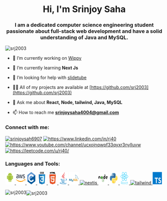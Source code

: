 <h1 align="center">Hi, I'm Srinjoy Saha</h1>
<h3 align="center">I am a dedicated computer science engineering student passionate about full-stack web development and have a solid understanding of Java and MySQL.</h3>

<p align="left"> <img src="https://komarev.com/ghpvc/?username=srj2003&label=Profile%20views&color=0e75b6&style=flat" alt="srj2003" /> </p>

- 🔭 I’m currently working on [Wippy](https://wippy.netlify.app/)

- 🌱 I’m currently learning **Next Js**

- 🤝 I’m looking for help with [slidetube](https://github.com/srj2003/SlideTube)

- 👨‍💻 All of my projects are available at [https://github.com/srj2003](https://github.com/srj2003)

- 💬 Ask me about **React, Node, tailwind, Java, MySQL**

- 📫 How to reach me **srinjoysaha4004@gmail.com**

<h3 align="left">Connect with me:</h3>
<p align="left">
<a href="https://twitter.com/srinjoysah6907" target="blank"><img align="center" src="https://raw.githubusercontent.com/rahuldkjain/github-profile-readme-generator/master/src/images/icons/Social/twitter.svg" alt="srinjoysah6907" height="30" width="40" /></a>
<a href="https://linkedin.com/in/https://www.linkedin.com/in/rj40" target="blank"><img align="center" src="https://raw.githubusercontent.com/rahuldkjain/github-profile-readme-generator/master/src/images/icons/Social/linked-in-alt.svg" alt="https://www.linkedin.com/in/rj40" height="30" width="40" /></a>
<a href="https://www.youtube.com/c/https://www.youtube.com/channel/ucxojnqwpf33qyxr3nylluvw" target="blank"><img align="center" src="https://raw.githubusercontent.com/rahuldkjain/github-profile-readme-generator/master/src/images/icons/Social/youtube.svg" alt="https://www.youtube.com/channel/ucxojnqwpf33qyxr3nylluvw" height="30" width="40" /></a>
<a href="https://www.leetcode.com/https://leetcode.com/u/rj40/" target="blank"><img align="center" src="https://raw.githubusercontent.com/rahuldkjain/github-profile-readme-generator/master/src/images/icons/Social/leet-code.svg" alt="https://leetcode.com/u/rj40/" height="30" width="40" /></a>
</p>

<h3 align="left">Languages and Tools:</h3>
<p align="left"> <a href="https://developer.android.com" target="_blank" rel="noreferrer"> <img src="https://raw.githubusercontent.com/devicons/devicon/master/icons/android/android-original-wordmark.svg" alt="android" width="30" height="40"/> </a> <a href="https://aws.amazon.com" target="_blank" rel="noreferrer"> <img src="https://raw.githubusercontent.com/devicons/devicon/master/icons/amazonwebservices/amazonwebservices-original-wordmark.svg" alt="aws" width="30" height="40"/> </a> <a href="https://www.cprogramming.com/" target="_blank" rel="noreferrer"> <img src="https://raw.githubusercontent.com/devicons/devicon/master/icons/c/c-original.svg" alt="c" width="30" height="40"/> </a> <a href="https://www.w3schools.com/css/" target="_blank" rel="noreferrer"> <img src="https://raw.githubusercontent.com/devicons/devicon/master/icons/css3/css3-original-wordmark.svg" alt="css3" width="30" height="40"/> </a> <a href="https://www.w3.org/html/" target="_blank" rel="noreferrer"> <img src="https://raw.githubusercontent.com/devicons/devicon/master/icons/html5/html5-original-wordmark.svg" alt="html5" width="30" height="40"/> </a> <a href="https://www.java.com" target="_blank" rel="noreferrer"> <img src="https://raw.githubusercontent.com/devicons/devicon/master/icons/java/java-original.svg" alt="java" width="30" height="40"/> </a> <a href="https://www.mysql.com/" target="_blank" rel="noreferrer"> <img src="https://raw.githubusercontent.com/devicons/devicon/master/icons/mysql/mysql-original-wordmark.svg" alt="mysql" width="30" height="40"/> </a> <a href="https://nextjs.org/" target="_blank" rel="noreferrer"> <img src="https://cdn.worldvectorlogo.com/logos/nextjs-2.svg" alt="nextjs" width="30" height="40"/> </a> <a href="https://nodejs.org" target="_blank" rel="noreferrer"> <img src="https://raw.githubusercontent.com/devicons/devicon/master/icons/nodejs/nodejs-original-wordmark.svg" alt="nodejs" width="30" height="40"/> </a> <a href="https://www.python.org" target="_blank" rel="noreferrer"> <img src="https://raw.githubusercontent.com/devicons/devicon/master/icons/python/python-original.svg" alt="python" width="30" height="40"/> </a> <a href="https://reactjs.org/" target="_blank" rel="noreferrer"> <img src="https://raw.githubusercontent.com/devicons/devicon/master/icons/react/react-original-wordmark.svg" alt="react" width="30" height="40"/> </a> <a href="https://tailwindcss.com/" target="_blank" rel="noreferrer"> <img src="https://www.vectorlogo.zone/logos/tailwindcss/tailwindcss-icon.svg" alt="tailwind" width="30" height="40"/> </a> <a href="https://www.typescriptlang.org/" target="_blank" rel="noreferrer"> <img src="https://raw.githubusercontent.com/devicons/devicon/master/icons/typescript/typescript-original.svg" alt="typescript" width="30" height="40"/> </a> </p>



<p><img align="left" height=220 src="https://github-readme-streak-stats.herokuapp.com/?user=srj2003&" alt="srj2003" /></p>
<p><img align="center" height=220 src="https://github-readme-stats.vercel.app/api/top-langs?username=srj2003&show_icons=true&locale=en&layout=compact" alt="srj2003" /></p>
